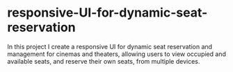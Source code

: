 # responsive-UI-for-dynamic-seat-reservation
In this project I create a responsive UI for dynamic seat reservation and management for cinemas and theaters, allowing users to view occupied and available seats, and reserve their own seats, from multiple devices.
